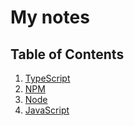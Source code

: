 # My notes

## Table of Contents

1. [TypeScript](./typescript/)
2. [NPM](./npm/)
3. [Node](./node/)
4. [JavaScript](./javascript/)